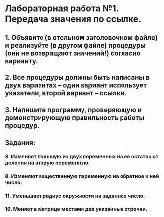 # Лабораторная работа №1. Передача значения по ссылке.
## 1. Объявите (в отельном заголовочном файле) и реализуйте (в другом файле) процедуры (они не возвращают значений!) согласно варианту.
## 2. Все процедуры должны быть написаны в двух вариантах – один вариант использует указатели, второй вариант – ссылки.
## 3. Напишите программу, проверяющую и демонстрирующую правильность работы процедур.

## Задания:
### 3. Изменяет большую из двух переменных на её остаток от деления на вторую переменную.
### 8. Изменяют вещественную переменную на обратное к ней число.
### 11. Уменьшает радиус окружности на заданное число.
### 16. Меняет в матрице местами две указанные строчки.